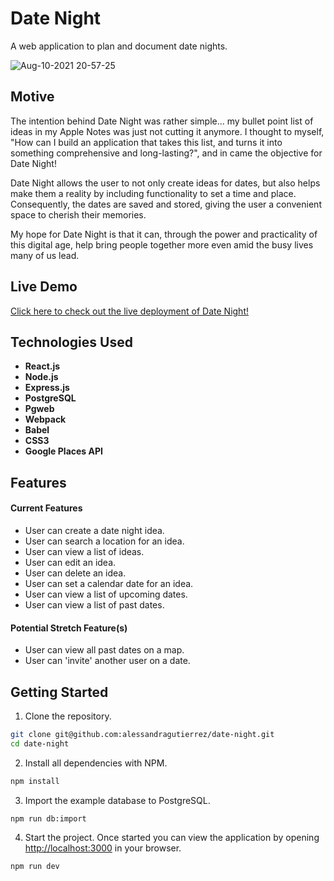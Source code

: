 # Date Night

A web application to plan and document date nights.

![Aug-10-2021 20-57-25](https://user-images.githubusercontent.com/82188718/128967383-c6404ac2-c918-4561-9b09-d1469b5e6401.gif)


## Motive

The intention behind Date Night was rather simple... my bullet point list of ideas in my Apple Notes was just not cutting it anymore. I thought to myself, "How can I build an application that takes this list, and turns it into something comprehensive and long-lasting?", and in came the objective for Date Night! 

Date Night allows the user to not only create ideas for dates, but also helps make them a reality by including functionality to set a time and place. Consequently, the dates are saved and stored, giving the user a convenient space to cherish their memories. 

My hope for Date Night is that it can, through the power and practicality of this digital age, help bring people together more even amid the busy lives many of us lead. 


## Live Demo

[Click here to check out the live deployment of Date Night!](https://date-night-ag.herokuapp.com/#)

## Technologies Used

- __React.js__
- __Node.js__
- __Express.js__
- __PostgreSQL__
- __Pgweb__
- __Webpack__
- __Babel__
- __CSS3__
- __Google Places API__

## Features

#### Current Features

  - User can create a date night idea.
  - User can search a location for an idea.
  - User can view a list of ideas.
  - User can edit an idea.
  - User can delete an idea.
  - User can set a calendar date for an idea.
  - User can view a list of upcoming dates.
  - User can view a list of past dates.

#### Potential Stretch Feature(s)

  - User can view all past dates on a map.
  - User can 'invite' another user on a date.

## Getting Started

1. Clone the repository.
```bash
git clone git@github.com:alessandragutierrez/date-night.git
cd date-night
```
2. Install all dependencies with NPM.
```bash
npm install
```
3. Import the example database to PostgreSQL.
```bash
npm run db:import
```
4. Start the project. Once started you can view the application by opening [http://localhost:3000](http://0.0.0.0:3000/#) in your browser.
```bash
npm run dev
```

